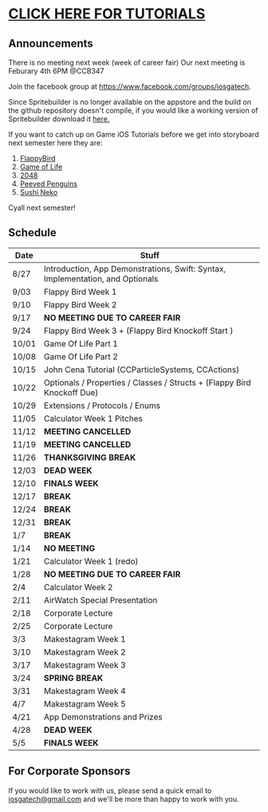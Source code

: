 # [CLICK HERE FOR TUTORIALS](tutorials)
## Announcements

There is no meeting next week (week of career fair) Our next meeting is Feburary 4th 6PM @CCB347 

Join the facebook group at https://www.facebook.com/groups/iosgatech.

Since Spritebuilder is no longer available on the appstore and the build on the github repository doesn't compile, if you would like a working version of Spritebuilder download it [here.](https://drive.google.com/file/d/0ByZn22RdraGhcVdfaDRuRzg0Nkk/view?usp=sharing)

If you want to catch up on Game iOS Tutorials before we get into storyboard next semester here they are:

1. [FlappyBird](tutorials)
2. [Game of Life](https://www.makeschool.com/tutorials/learn-spritebuilder-by-building-the-game-of-life/what-game-of-life)
3. [2048](https://www.makeschool.com/tutorials/build-your-own-2048-with-spritebuilder-and-swift/getting-started)
4. [Peeved Penguins]( https://www.makeschool.com/tutorials/clone-angry-birds-with-spritebuilder-and-swift/getting-started)
5. [Sushi Neko](https://www.makeschool.com/tutorials/build-a-clone-of-timberman/getting-started)

Cyall next semester!

## Schedule
Date   | Stuff
-------| -------------
8/27   | Introduction, App Demonstrations, Swift: Syntax, Implementation, and Optionals
9/03   | Flappy Bird Week 1
9/10   | Flappy Bird Week 2
9/17   | **NO MEETING DUE TO CAREER FAIR**
9/24   | Flappy Bird Week 3 + (Flappy Bird Knockoff Start )
10/01  | Game Of Life Part 1
10/08  | Game Of Life Part 2
10/15  | John Cena Tutorial (CCParticleSystems, CCActions)
10/22  | Optionals / Properties / Classes / Structs + (Flappy Bird Knockoff Due)
10/29  | Extensions / Protocols / Enums
11/05  | Calculator Week 1 Pitches
11/12  | **MEETING CANCELLED**
11/19  | **MEETING CANCELLED**
11/26  | **THANKSGIVING BREAK**
12/03  | **DEAD WEEK**
12/10  | **FINALS WEEK**
12/17  | **BREAK**
12/24  | **BREAK**
12/31  | **BREAK**
1/7    | **BREAK**
1/14   | **NO MEETING** 
1/21   | Calculator Week 1 (redo)
1/28   | **NO MEETING DUE TO CAREER FAIR** 
2/4    | Calculator Week 2
2/11   | AirWatch Special Presentation 
2/18   | Corporate Lecture
2/25   | Corporate Lecture
3/3    | Makestagram Week 1
3/10   | Makestagram Week 2
3/17   | Makestagram Week 3
3/24   | **SPRING BREAK**
3/31   | Makestagram Week 4              
4/7    | Makestagram Week 5
4/21   | App Demonstrations and Prizes
4/28   | **DEAD WEEK**
5/5    | **FINALS WEEK**

## For Corporate Sponsors
If you would like to work with us, please send a quick email to iosgatech@gmail.com and we'll be more than happy to work with you.
